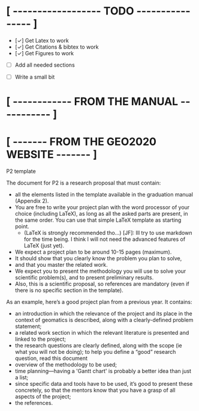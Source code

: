 
 # [ ------------------ TODO ---------------- ] #
 - [✓] Get Latex to work 
 - [✓] Get Citations & bibtex to work
 - [✓] Get Figures to work
 - [ ] Add all needed sections
 - [ ] Write a small bit 











 
 # [ ------------ FROM THE MANUAL ----------- ] #





 # [ ------- FROM THE GEO2020 WEBSITE ------- ] #

 P2 template

 The document for P2 is a research proposal that must contain:
 - all the elements listed in the template available in the graduation manual (Appendix 2).
 - You are free to write your project plan with the word processor of your choice (including LaTeX), as long as all the asked parts are present, in the same order. You can use that simple LaTeX template as starting point.
   - (LaTeX is strongly recommended tho...) [JF]: Ill try to use markdown for the time being. I think I will not need the advanced features of LaTeX (just yet). 
 - We expect a project plan to be around 10-15 pages (maximum). 
 - It should show that you clearly know the problem you plan to solve, 
 - and that you master the related work. 
 - We expect you to present the methodology you will use to solve your scientific problem(s), and to present preliminary results. 
 - Also, this is a scientific proposal, so references are mandatory (even if there is no specific section in the template).

 As an example, here’s a good project plan from a previous year. It contains:
  - an introduction in which the relevance of the project and its place in the context of geomatics is described, along with a clearly-defined problem statement;
  - a related work section in which the relevant literature is presented and linked to the project;
  - the research questions are clearly defined, along with the scope (ie what you will not be doing); to help you define a “good” research question, read this document
  - overview of the methodology to be used;
  - time planning—having a 'Gantt chart' is probably a better idea than just a list;
  - since specific data and tools have to be used, it’s good to present these concretely, so that the mentors know that you have a grasp of all aspects of the project;
  - the references.


